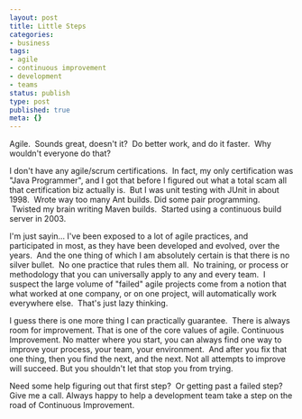 ```yaml
---
layout: post
title: Little Steps
categories:
- business
tags:
- agile
- continuous improvement
- development
- teams
status: publish
type: post
published: true
meta: {}
---
```


Agile.  Sounds great, doesn't it?  Do better work, and do it faster.  Why wouldn't everyone do that?

I don't have any agile/scrum certifications.  In fact, my only certification was "Java Programmer", and I got that before I figured out what a total scam all that certification biz actually is.  But I was unit testing with JUnit in about 1998.  Wrote way too many Ant builds. Did some pair programming.    Twisted my brain writing Maven builds.  Started using a continuous build server in 2003. 

I'm just sayin… I've been exposed to a lot of agile practices, and participated in most, as they have been developed and evolved, over the years.  And the one thing of which I am absolutely certain is that there is no silver bullet.  No one practice that rules them all.  No training, or process or methodology that you can universally apply to any and every team.  I suspect the large volume of "failed" agile projects come from a notion that what worked at one company, or on one project, will automatically work everywhere else.  That's just lazy thinking.

I guess there is one more thing I can practically guarantee.  There is always room for improvement. That is one of the core values of agile. Continuous Improvement. No matter where you start, you can always find one way to improve your process, your team, your environment.  And after you fix that one thing, then you find the next, and the next. Not all attempts to improve will succeed. But you shouldn't let that stop you from trying.

Need some help figuring out that first step?  Or getting past a failed step? Give me a call. Always happy to help a development team take a step on the road of Continuous Improvement.

 
